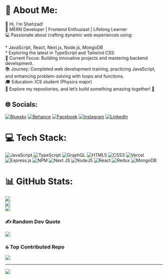 # 💫 About Me:
👋 Hi, I'm Shehzad!<br>🌟 MERN Developer | Frontend Enthusiast | Lifelong Learner<br>💻 Passionate about crafting dynamic web experiences using:<br><br>* JavaScript, React, Next.js, Node.js, MongoDB<br>* Exploring the latest in TypeScript and Tailwind CSS<br>🎯 Current Focus: Building innovative projects and mastering backend development.<br>📚 Journey: Completed web development training, practicing JavaScript, and enhancing problem-solving with loops and functions.<br>🎓 Education: ICS student (Physics major)<br>📂 Explore my repositories, and let’s build something amazing together! 🚀


## 🌐 Socials:
[![Bluesky](https://img.shields.io/badge/bluesky-0285FF?style=for-the-badge&logo=bluesky&logoColor=%23FFFFFF)](https://bsky.app/profile/NextWaveShehzad) [![Behance](https://img.shields.io/badge/Behance-1769ff?logo=behance&logoColor=white)](https://behance.net/CraftedByShehzad) [![Facebook](https://img.shields.io/badge/Facebook-%231877F2.svg?logo=Facebook&logoColor=white)](https://facebook.com/profile.php?id=61550485042206) [![Instagram](https://img.shields.io/badge/Instagram-%23E4405F.svg?logo=Instagram&logoColor=white)](https://instagram.com/ahmad_shehzad457) [![LinkedIn](https://img.shields.io/badge/LinkedIn-%230077B5.svg?logo=linkedin&logoColor=white)](https://linkedin.com/in/shehzad-murtaza) 

# 💻 Tech Stack:
![JavaScript](https://img.shields.io/badge/javascript-%23323330.svg?style=for-the-badge&logo=javascript&logoColor=%23F7DF1E) ![TypeScript](https://img.shields.io/badge/typescript-%23007ACC.svg?style=for-the-badge&logo=typescript&logoColor=white) ![GraphQL](https://img.shields.io/badge/-GraphQL-E10098?style=for-the-badge&logo=graphql&logoColor=white) ![HTML5](https://img.shields.io/badge/html5-%23E34F26.svg?style=for-the-badge&logo=html5&logoColor=white) ![CSS3](https://img.shields.io/badge/css3-%231572B6.svg?style=for-the-badge&logo=css3&logoColor=white) ![Vercel](https://img.shields.io/badge/vercel-%23000000.svg?style=for-the-badge&logo=vercel&logoColor=white) ![Express.js](https://img.shields.io/badge/express.js-%23404d59.svg?style=for-the-badge&logo=express&logoColor=%2361DAFB) ![NPM](https://img.shields.io/badge/NPM-%23CB3837.svg?style=for-the-badge&logo=npm&logoColor=white) ![Next JS](https://img.shields.io/badge/Next-black?style=for-the-badge&logo=next.js&logoColor=white) ![NodeJS](https://img.shields.io/badge/node.js-6DA55F?style=for-the-badge&logo=node.js&logoColor=white) ![React](https://img.shields.io/badge/react-%2320232a.svg?style=for-the-badge&logo=react&logoColor=%2361DAFB) ![Redux](https://img.shields.io/badge/redux-%23593d88.svg?style=for-the-badge&logo=redux&logoColor=white) ![MongoDB](https://img.shields.io/badge/MongoDB-%234ea94b.svg?style=for-the-badge&logo=mongodb&logoColor=white)
# 📊 GitHub Stats:
![](https://github-readme-stats.vercel.app/api?username=Shehzad-murtaza&theme=dark&hide_border=false&include_all_commits=false&count_private=false)<br/>
![](https://github-readme-streak-stats.herokuapp.com/?user=Shehzad-murtaza&theme=dark&hide_border=false)<br/>
![](https://github-readme-stats.vercel.app/api/top-langs/?username=Shehzad-murtaza&theme=dark&hide_border=false&include_all_commits=false&count_private=false&layout=compact)

### ✍️ Random Dev Quote
![](https://quotes-github-readme.vercel.app/api?type=horizontal&theme=radical)

### 🔝 Top Contributed Repo
![](https://github-contributor-stats.vercel.app/api?username=Shehzad-murtaza&limit=5&theme=dark&combine_all_yearly_contributions=true)

---
[![](https://visitcount.itsvg.in/api?id=Shehzad-murtaza&icon=0&color=0)](https://visitcount.itsvg.in)

<!-- Proudly created with GPRM ( https://gprm.itsvg.in ) -->
